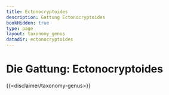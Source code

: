 ```yaml
---
title: Ectonocryptoides
description: Gattung Ectonocryptoides
bookHidden: true
type: page
layout: taxonomy_genus
datadir: ectonocryptoides
---
```


# Die Gattung: Ectonocryptoides
{{<disclaimer/taxonomy-genus>}}